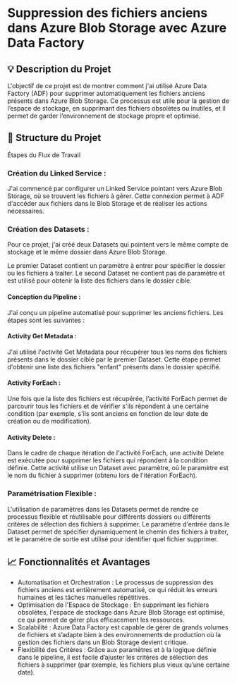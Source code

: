 
# Suppression des fichiers anciens dans Azure Blob Storage avec Azure Data Factory
## 💡 Description du Projet
L'objectif de ce projet est de montrer comment j'ai utilisé Azure Data Factory (ADF) pour supprimer automatiquement les fichiers anciens présents dans Azure Blob Storage. Ce processus est utile pour la gestion de l’espace de stockage, en supprimant des fichiers obsolètes ou inutiles, et il permet de garder l’environnement de stockage propre et optimisé.

## 👣 Structure du Projet
Étapes du Flux de Travail

### Création du Linked Service :
J'ai commencé par configurer un Linked Service pointant vers Azure Blob Storage, où se trouvent les fichiers à gérer. Cette connexion permet à ADF d'accéder aux fichiers dans le Blob Storage et de réaliser les actions nécessaires.

### Création des Datasets :
Pour ce projet, j'ai créé deux Datasets qui pointent vers le même compte de stockage et le même dossier dans Azure Blob Storage.

Le premier Dataset contient un paramètre à entrer pour spécifier le dossier ou les fichiers à traiter.
Le second Dataset ne contient pas de paramètre et est utilisé pour obtenir la liste des fichiers dans le dossier cible.

#### Conception du Pipeline :
J'ai conçu un pipeline automatisé pour supprimer les anciens fichiers. Les étapes sont les suivantes :

#### Activity Get Metadata :
J'ai utilisé l'activité Get Metadata pour récupérer tous les noms des fichiers présents dans le dossier ciblé par le premier Dataset. Cette étape permet d'obtenir une liste des fichiers "enfant" présents dans le dossier spécifié.

#### Activity ForEach :
Une fois que la liste des fichiers est récupérée, l’activité ForEach permet de parcourir tous les fichiers et de vérifier s'ils répondent à une certaine condition (par exemple, s'ils sont anciens en fonction de leur date de création ou de modification).

#### Activity Delete :
Dans le cadre de chaque itération de l'activité ForEach, une activité Delete est exécutée pour supprimer les fichiers qui répondent à la condition définie. Cette activité utilise un Dataset avec paramètre, où le paramètre est le nom du fichier à supprimer (obtenu lors de l'itération ForEach).

### Paramétrisation Flexible :
L'utilisation de paramètres dans les Datasets permet de rendre ce processus flexible et réutilisable pour différents dossiers ou différents critères de sélection des fichiers à supprimer. Le paramètre d'entrée dans le Dataset permet de spécifier dynamiquement le chemin des fichiers à traiter, et le paramètre de sortie est utilisé pour identifier quel fichier supprimer.

## 📈 Fonctionnalités et Avantages

- Automatisation et Orchestration : Le processus de suppression des fichiers anciens est entièrement automatisé, ce qui réduit les erreurs humaines et les tâches manuelles répétitives.
- Optimisation de l'Espace de Stockage : En supprimant les fichiers obsolètes, l'espace de stockage dans Azure Blob Storage est optimisé, ce qui permet de gérer plus efficacement les ressources.
- Scalabilité : Azure Data Factory est capable de gérer de grands volumes de fichiers et s’adapte bien à des environnements de production où la gestion des fichiers dans un Blob Storage devient critique.
- Flexibilité des Critères : Grâce aux paramètres et à la logique définie dans le pipeline, il est facile d’ajuster les critères de sélection des fichiers à supprimer (par exemple, les fichiers plus vieux qu’une certaine date).
